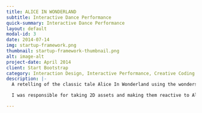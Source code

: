 ```yaml
---
title: ALICE IN WONDERLAND
subtitle: Interactive Dance Performance
quick-summary: Interactive Dance Performance
layout: default
modal-id: 3
date: 2014-07-14
img: startup-framework.png
thumbnail: startup-framework-thumbnail.png
alt: image-alt
project-date: April 2014
client: Start Bootstrap
category: Interaction Design, Interactive Performance, Creative Coding
description: |-
  A retelling of the classic tale Alice In Wonderland using the wonders of this land. In this interactive dance performance we follow Alice, portrayed by Madison Rath, as she travels throughout Wonderland. The backgrounds (created in Photoshop and animated with Processing) as well as lights (controlled with QLC+) are responsive to the dancer's movements in real time.

  I was responsible for taking 2D assets and making them reactive to Alice's Movements . I also created a custom show control interface within MaxMSP which allowed for smooth and seamless transitions between scenes.

---
```

